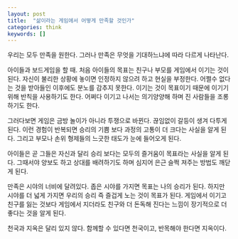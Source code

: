 ```yaml
---
layout: post
title:  "삶이라는 게임에서 어떻게 만족할 것인가"
categories: think
keywords: []
---
```


우리는 모두 만족을 원한다. 그러나 만족은 무엇을 기대하느냐에 따라 다르게 나타난다.

아이들과 보드게임을 할 때. 처음 아이들의 목표는 친구나 부모를 게임에서 이기는 것이 된다. 자신이 불리한 상황에 놓이면 인정하지 않으려 하고 현실을 부정한다. 어쩔수 없다는 것을 받아들인 이후에도 분노를 감추지 못한다. 이기는 것이 목표이기 때문에 이기기 위해 반칙을 사용하기도 한다. 어쩌다 이기고 나서는 의기양양해 하며 진 사람들을 조롱하기도 한다.

그러다보면 게임은 금방 놀이가 아니라 투쟁으로 바뀐다. 끊임없이 갈등이 생겨 다투게 된다. 이런 경험이 반복되면 승리의 기쁨 보다 과정의 고통이 더 크다는 사실을 알게 된다. 그리고 부모나 손위 형제들의 느긋한 태도가 눈에 들어오게 된다.

아이들은 곧 그들은 자신과 달리 승리 보다는 모두의 즐거움이 목표라는 사실을 알게 된다. 그때서야 양보도 하고 상대를 배려하기도 하며 심지어 은근 슬쩍 져주는 방법도 깨닫게 된다.

만족은 시야의 너비에 달려있다. 좁은 시야를 가지면 목표는 나의 승리가 된다. 하지만 시야를 더 넓게 가지면 우리의 승리 즉 즐겁게 노는 것이 목표가 된다. 게임에서 이기고 친구를 잃는 것보다 게임에서 지더라도 친구와 더 돈독해 진다는 느낌이 장기적으로 더 좋다는 것을 알게 된다.

천국과 지옥은 달리 있지 않다. 함께할 수 있다면 천국이고, 반목해야 한다면 지옥이다.
